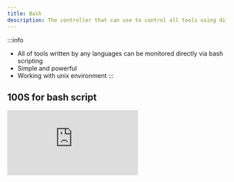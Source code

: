 ```yaml
---
title: Bash
description: The controller that can use to control all tools using different programming languages
---
```


:::info
+ All of tools written by any languages can be monitored directly via bash scripting
+ Simple and powerful
+ Working with unix environment
:::


## 100S for bash script
<div style={{ position: "relative", paddingBottom: "56.25%", height: 0, overflow: "hidden", maxWidth: "100%", background: "#000" }}>
  <iframe 
    src="https://www.youtube.com/embed/I4EWvMFj37g" 
    frameBorder="0" 
    allow="accelerometer; autoplay; clipboard-write; encrypted-media; gyroscope; picture-in-picture" 
    allowFullScreen
    style={{ position: "absolute", top: 0, left: 0, width: "100%", height: "100%" }}
  />
</div>

## Bash script basic

**Course Contents:**

- ⌨️ **(00:00)** Introduction
- ⌨️ **(03:24)** Basic commands
- ⌨️ **(06:21)** Writing your first bash script
- ⌨️ **(11:29)** Variables
- ⌨️ **(14:55)** Positional arguments
- ⌨️ **(16:23)** Output/Input redirection
- ⌨️ **(23:23)** Test operators
- ⌨️ **(25:19)** If/Elif/Else
- ⌨️ **(28:37)** Case statements
- ⌨️ **(32:16)** Arrays
- ⌨️ **(34:12)** For loop
- ⌨️ **(36:03)** Functions
- ⌨️ **(41:31)** Exit codes
- ⌨️ **(42:30)** AWK
- ⌨️ **(45:11)** SED

<div style={{ position: "relative", paddingBottom: "56.25%", height: 0, overflow: "hidden", maxWidth: "100%", background: "#000" }}>
  <iframe 
    src="https://www.youtube.com/embed/tK9Oc6AEnR4" 
    frameBorder="0" 
    allow="accelerometer; autoplay; clipboard-write; encrypted-media; gyroscope; picture-in-picture" 
    allowFullScreen
    style={{ position: "absolute", top: 0, left: 0, width: "100%", height: "100%" }}
  />
</div>
